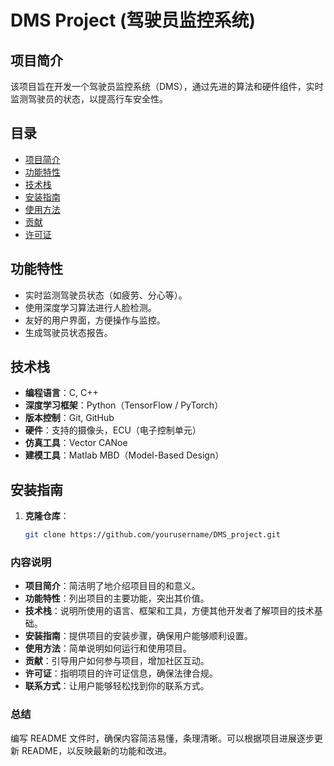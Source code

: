 # DMS Project (驾驶员监控系统)

## 项目简介
该项目旨在开发一个驾驶员监控系统（DMS），通过先进的算法和硬件组件，实时监测驾驶员的状态，以提高行车安全性。

## 目录
- [项目简介](#项目简介)
- [功能特性](#功能特性)
- [技术栈](#技术栈)
- [安装指南](#安装指南)
- [使用方法](#使用方法)
- [贡献](#贡献)
- [许可证](#许可证)

## 功能特性
- 实时监测驾驶员状态（如疲劳、分心等）。
- 使用深度学习算法进行人脸检测。
- 友好的用户界面，方便操作与监控。
- 生成驾驶员状态报告。

## 技术栈
- **编程语言**：C, C++
- **深度学习框架**：Python（TensorFlow / PyTorch）
- **版本控制**：Git, GitHub
- **硬件**：支持的摄像头，ECU（电子控制单元）
- **仿真工具**：Vector CANoe
- **建模工具**：Matlab MBD（Model-Based Design）

## 安装指南
1. **克隆仓库**：
   ```bash
   git clone https://github.com/yourusername/DMS_project.git


### **内容说明**

- **项目简介**：简洁明了地介绍项目目的和意义。
- **功能特性**：列出项目的主要功能，突出其价值。
- **技术栈**：说明所使用的语言、框架和工具，方便其他开发者了解项目的技术基础。
- **安装指南**：提供项目的安装步骤，确保用户能够顺利设置。
- **使用方法**：简单说明如何运行和使用项目。
- **贡献**：引导用户如何参与项目，增加社区互动。
- **许可证**：指明项目的许可证信息，确保法律合规。
- **联系方式**：让用户能够轻松找到你的联系方式。

### **总结**

编写 README 文件时，确保内容简洁易懂，条理清晰。可以根据项目进展逐步更新 README，以反映最新的功能和改进。

